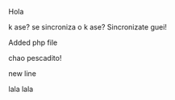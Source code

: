 Hola

k ase? se sincroniza o k ase?
Sincronizate guei!

Added php file

chao pescadito!


new line

lala
lala